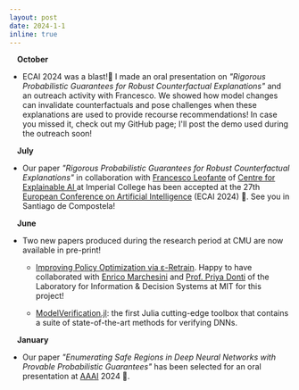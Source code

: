 ```yaml
---
layout: post
date: 2024-1-1
inline: true
---
```


&emsp;**October** 

- ECAI 2024 was a blast!🚀 I made an oral presentation on *"Rigorous Probabilistic Guarantees for Robust Counterfactual Explanations"* and an outreach activity with Francesco. We showed how model changes can invalidate counterfactuals and pose challenges when these explanations are used to provide recourse recommendations! In case you missed it, check out my GitHub page; I'll post the demo used during the outreach soon!

&emsp;**July** 

- Our paper *"Rigorous Probabilistic Guarantees for Robust Counterfactual Explanations"* in collaboration with <a href='https://fraleo.github.io'>Francesco Leofante</a> of <a href='https://www.imperial.ac.uk/explainable-artificial-intelligence/'> Centre for Explainable AI </a> at Imperial College has been accepted at the 27th <a href='https://www.ecai2024.eu'> European Conference on Artificial Intelligence</a> (ECAI 2024) 🎉. See you in Santiago de Compostela!

&emsp;**June** 

- Two new papers produced during the research period at CMU are now available in pre-print!
    - <a href='https://arxiv.org/pdf/2406.08315'>Improving Policy Optimization via ε-Retrain</a>. Happy to have collaborated with <a href='https://emarche.github.io'>Enrico Marchesini</a> and <a href='https://priyadonti.com'>Prof. Priya Donti</a> of the Laboratory for Information & Decision Systems at MIT for this project!

    - <a href='https://arxiv.org/pdf/2407.01639'>ModelVerification.jl</a>: the first Julia cutting-edge toolbox that contains a suite of state-of-the-art methods for verifying DNNs.


&emsp;**January** 

- Our paper *"Enumerating Safe Regions in Deep Neural Networks with Provable Probabilistic Guarantees"* has been selected for an oral presentation at <a href='https://aaai.org/aaai-conference/'>AAAI</a> 2024 🤩. 
 



